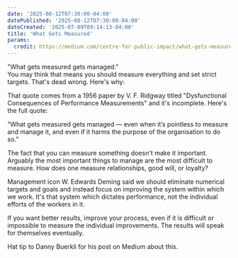 ```yaml
---
date: '2025-08-12T07:30:00-04:00'
datePublished: '2025-08-12T07:30:00-04:00'
dateCreated: '2025-07-09T09:14:13-04:00'
title: 'What Gets Measured'
params:
  credit: https://medium.com/centre-for-public-impact/what-gets-measured-gets-managed-its-wrong-and-drucker-never-said-it-fe95886d3df6
---
```

"What gets measured gets managed."  
You may think that means you should measure everything and set strict targets. That's dead wrong. Here's why:

That quote comes from a 1956 paper by V. F. Ridgway titled "Dysfunctional Consequences of Performance Measurements" and it's incomplete. Here's the full quote:

“What gets measured gets managed — even when it’s pointless to measure and manage it, and even if it harms the purpose of the organisation to do so.”

The fact that you can measure something doesn't make it important. Arguably the most important things to manage are the most difficult to measure. How does one measure relationships, good will, or loyalty?

Management icon W. Edwards Deming said we should eliminate numerical targets and goals and instead focus on improving the system within which we work. It's that system which dictates  performance, not the individual efforts of the workers in it.

If you want better results, improve your process, even if it is difficult or impossible to measure the individual improvements. The results will speak for themselves eventually.

Hat tip to Danny Buerkli for his post on Medium about this.
